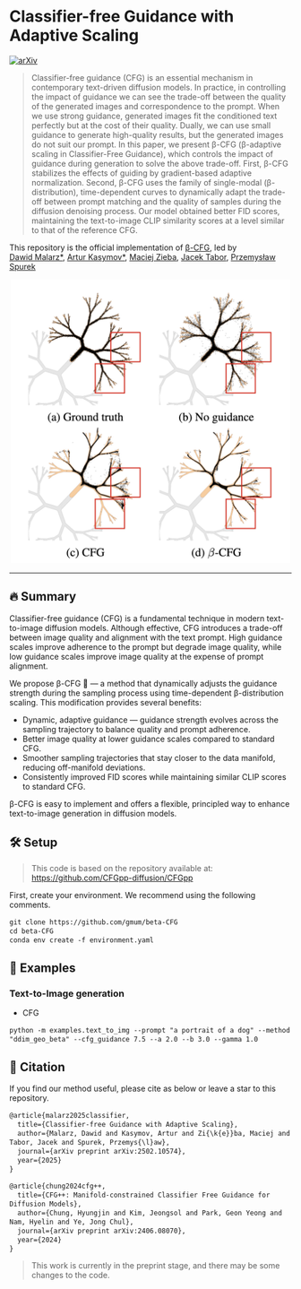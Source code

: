 # Classifier-free Guidance with Adaptive Scaling


[![arXiv](https://img.shields.io/badge/arXiv-2502.10574-b31b1b.svg)](https://arxiv.org/abs/2502.10574)


> Classifier-free guidance (CFG) is an essential mechanism in contemporary text-driven diffusion models. In practice, in controlling the impact of guidance we can see the trade-off between the quality of the generated images and correspondence to the prompt. When we use strong guidance, generated images fit the conditioned text perfectly but at the cost of their quality. Dually, we can use small guidance to generate high-quality results, but the generated images do not suit our prompt. In this paper, we present β-CFG (β-adaptive scaling in Classifier-Free Guidance), which controls the impact of guidance during generation to solve the above trade-off. First, β-CFG stabilizes the effects of guiding by gradient-based adaptive normalization. Second, β-CFG uses the family of single-modal (β-distribution), time-dependent curves to dynamically adapt the trade-off between prompt matching and the quality of samples during the diffusion denoising process. Our model obtained better FID scores, maintaining the text-to-image CLIP similarity scores at a level similar to that of the reference CFG.

This repository is the official implementation of [β-CFG](https://arxiv.org/pdf/2502.10574), led by  
[Dawid Malarz*](), [Artur Kasymov*](), [ Maciej Zieba](), [Jacek Tabor](), [Przemysław Spurek]()


<p align="center">
  <img src="assets/teaser.png" alt="main figure" width="500"/>
</p>


---
## 🔥 Summary

Classifier-free guidance (CFG) is a fundamental technique in modern text-to-image diffusion models. Although effective, CFG introduces a trade-off between image quality and alignment with the text prompt. High guidance scales improve adherence to the prompt but degrade image quality, while low guidance scales improve image quality at the expense of prompt alignment.

We propose β-CFG 🚀 — a method that dynamically adjusts the guidance strength during the sampling process using time-dependent β-distribution scaling. This modification provides several benefits:

- Dynamic, adaptive guidance — guidance strength evolves across the sampling trajectory to balance quality and prompt adherence.
- Better image quality at lower guidance scales compared to standard CFG.
- Smoother sampling trajectories that stay closer to the data manifold, reducing off-manifold deviations.
- Consistently improved FID scores while maintaining similar CLIP scores to standard CFG.

β-CFG is easy to implement and offers a flexible, principled way to enhance text-to-image generation in diffusion models.


## 🛠️ Setup
> This code is based on the repository available at: https://github.com/CFGpp-diffusion/CFGpp

First, create your environment. We recommend using the following comments. 

```
git clone https://github.com/gmum/beta-CFG
cd beta-CFG
conda env create -f environment.yaml
```

## 🌄 Examples
### Text-to-Image generation
- CFG
```
python -m examples.text_to_img --prompt "a portrait of a dog" --method "ddim_geo_beta" --cfg_guidance 7.5 --a 2.0 --b 3.0 --gamma 1.0
```


## 📝 Citation
If you find our method useful, please cite as below or leave a star to this repository.

```
@article{malarz2025classifier,
  title={Classifier-free Guidance with Adaptive Scaling},
  author={Malarz, Dawid and Kasymov, Artur and Zi{\k{e}}ba, Maciej and Tabor, Jacek and Spurek, Przemys{\l}aw},
  journal={arXiv preprint arXiv:2502.10574},
  year={2025}
}
```

```
@article{chung2024cfg++,
  title={CFG++: Manifold-constrained Classifier Free Guidance for Diffusion Models},
  author={Chung, Hyungjin and Kim, Jeongsol and Park, Geon Yeong and Nam, Hyelin and Ye, Jong Chul},
  journal={arXiv preprint arXiv:2406.08070},
  year={2024}
}
```

> This work is currently in the preprint stage, and there may be some changes to the code.
